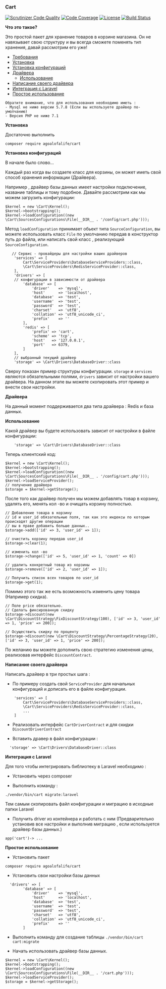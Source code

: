 ### Cart

[![Scrutinizer Code Quality](https://scrutinizer-ci.com/g/agoalofalife/cart/badges/quality-score.png?b=master)](https://scrutinizer-ci.com/g/agoalofalife/cart/?branch=master)
[![Code Coverage](https://scrutinizer-ci.com/g/agoalofalife/cart/badges/coverage.png?b=master)](https://scrutinizer-ci.com/g/agoalofalife/cart/?branch=master)
[![License](https://poser.pugx.org/agoalofalife/cart/license)](https://packagist.org/packages/agoalofalife/cart)
[![Build Status](https://scrutinizer-ci.com/g/agoalofalife/cart/badges/build.png?b=master)](https://scrutinizer-ci.com/g/agoalofalife/cart/build-status/master)


**Что это такое?**

 Это простой пакет для хранение товаров в корзине магазина. 
 Он не навязывает свою структуру и вы всегда сможете поменять тип хранения, давай рассмотрим его уже!

- [Требования](#Required)
- [Установка](#Installation)
- [Установка конфигураций](#Configuration)
- [Драйвера](#Drivers)
     - [Использование](#Use)
- [Написание своего драйвера](#CustomDriver)
- [Интеграция с Laravel](#Laravel)
- [Простое использование](#Guide)


<a name="Required"></a>

```
Обратите внимание, что для использования необходимо иметь :
- Mysql не ниже версии 5.7.8 (Если вы используете драйвер по-умолчанию)
- Версия PHP не ниже 7.1
```

<a name="Installation"></a>
**Установка**

Достаточно выполнить 

```
composer require agoalofalife/cart
```

<a name="Configuration"></a>
**Установка конфигураций**

В начале было слово...

Каждый раз когда вы создаете класс для корзины, он может иметь свой способ хранения информации (Драйвера).

Например , драйвер базы данных имеет настройки подключение, название таблицы и тому подобное.
Давайте рассмотрим как мы можем загрузить конфигурации:

```
$kernel = new \Cart\Kernel();
$kernel->bootstrapping();
$kernel->loadConfiguration((new \Cart\SourcesConfigurations\File(__DIR__ . '/config/cart.php')));
```

Метод `loadConfiguration` принимает обьект типа `SourceConfiguration`, вы можете использовать класс `File` по умолчанию передав в конструктор путь до файла, или написать свой класс , реализующий `SourceConfiguration`.

```
   // Сервис - провайдеры для настройки ваших драйверов
    'services' => [
        Cart\ServiceProviders\DatabaseServiceProviders::class,
        \Cart\ServiceProviders\RedisServiceProvider::class,
    ],
    'drivers' => [
    // конфигурации в зависимости от драйвера
        'database' => [
            'driver'    => 'mysql',
            'host'      => 'localhost',
            'database'  => 'test',
            'username'  => 'test',
            'password'  => 'test',
            'charset'   => 'utf8',
            'collation' => 'utf8_unicode_ci',
            'prefix'    => ''
        ],
        'redis' => [
            'prefix' => 'cart',
            'scheme' => 'tcp',
            'host'   => '127.0.0.1',
            'port'   => 6379,
        ]
    ],
    // выбранный текущий драйвер
    'storage' => \Cart\Drivers\DatabaseDriver::class
```

Сверху показан пример структуры конфигурации. 
`storage` и `services` являются обязательными полями, `drivers` зависит от настройки вашего драйвера.
На данном этапе вы можете скопировать этот пример и внести свои настройки.

<a name="Drivers"></a>
**Драйвера**

На данный момент поддерживается два типа драйвера : Redis и база данных.

<a name="Use"></a>
**Использование**

Какой драйвер вы будете использовать зависит от настройки в файле конфигурации:
```
    'storage' => \Cart\Drivers\DatabaseDriver::class
```
Теперь клиентский код:
```
$kernel = new \Cart\Kernel();
$kernel->bootstrapping();
$kernel->loadConfiguration((new \Cart\SourcesConfigurations\File(__DIR__ . '/config/cart.php')));
$kernel->loadServiceProvider();
// получение драйвера
$storage = $kernel->getStorage();
```

После того как драйвер получен мы можем добавлять товар в корзину,  удалять его, менять кол -во и очищать корзину полностью.

```
// Добавление товара в корзину
// id и user_id обязательные поля, так как это индексы по которым происходят другие операции
// вы в праве добавить больше данных..
$storage->add(['id' => 3, 'user_id' => 1]);

// очистить корзину передав user_id
$storage->clear(1);

// изменить кол -во 
$storage->change(['id' => 5, 'user_id' => 1, 'count' => 0])

// удалить конкретный товар из корзины 
$storage->remove(['id' => 2, 'user_id' => 1]);

// Получить список всех товаров по user_id
$storage->get(1);
```

Помимо этого так же есть возможность изменить цену товара (Например скидка).

```
// Поле price обязательно.
// Сделать фиксированную скидку
$storage->discount(new \Cart\DiscountStrategy\FixDiscountStrategy(100), ['id' => 3, 'user_id' => 1, 'price' => 200]);

// Осуществить скидку по проценту
$storage->discount(new \Cart\DiscountStrategy\PercentageStrategy(20), ['id' => 3, 'user_id' => 1, 'price' => 200]);

```

По желанию вы можете дополнить свою стратегию изменения цены, реализовав интерфейс `DiscountContract`.


<a name="CustomDriver"></a>
**Написание своего драйвера**

Написать драйвер в три простых шага : 

- По примеру создать свой  `ServiceProvider` для начальных конфигураций и дописать его в файле конфигурации.

```
    'services' => [
        Cart\ServiceProviders\DatabaseServiceProviders::class,
        \Cart\ServiceProviders\RedisServiceProvider::class,
        ...
    ]
```

- Реализовать интерфейс `CartDriverContract` и для скидки `DiscountDriverContract`

- Вставить дравер в файл конфигурации :

```
  'storage' => \Cart\Drivers\DatabaseDriver::class
```


<a name="Laravel"></a>
**Интеграция с Laravel**

Для того чтобы интегрировать библиотеку в Laravel необходимо :

- Установить через composer

-  Выполнить команду :
```
./vendor/bin/cart migrate:laravel   
```
 Тем самым скопировать файл конфигурации и миграцию в исходные папки Laravel

- Получить driver из контейнера и работать с ним (Предварительно установив все настройки и выполнив миграцию , если используется драйвер базы данных.)

```
app('cart')-> ...
```

<a name="Guide"></a>
**Простое использование**

- Установить пакет 

`composer require agoalofalife/cart`

- Установить свои настройки базы данных 

```
  'drivers' => [
        'database' => [
            'driver'    => 'mysql',
            'host'      => 'localhost',
            'database'  => 'test',
            'username'  => 'test',
            'password'  => 'test',
            'charset'   => 'utf8',
            'collation' => 'utf8_unicode_ci',
            'prefix'    => ''
        ]
```

- Выполнить команду для создание таблицы `./vendor/bin/cart cart:migrate`

- Начать использовать драйвер базы данных.
```
$kernel = new \Cart\Kernel();
$kernel->bootstrapping();
$kernel->loadConfiguration((new \Cart\SourcesConfigurations\File(__DIR__ . '/cart.php')));
$kernel->loadServiceProvider();
$storage = $kernel->getStorage();
```
